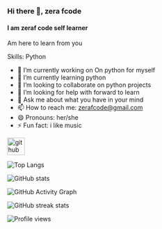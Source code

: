 
### Hi there 👋, zera fcode
#### I am zeraf code self learner 
Am here to learn from you

Skills: Python

- 🔭 I’m currently working on On python for myself 
- 🌱 I’m currently learning python 
- 👯 I’m looking to collaborate on  python projects 
- 🤔 I’m looking for help with forward to learn 
- 💬 Ask me about what you have in your mind 
- 📫 How to reach me: zerafcode@gmail.com 
- 😄 Pronouns: her/she 
- ⚡ Fun fact: i like music 


[<img src='https://cdn.jsdelivr.net/npm/simple-icons@3.0.1/icons/github.svg' alt='github' height='40'>](https://github.com/ZerafCode)  

![Top Langs](https://github-readme-stats.vercel.app/api/top-langs/?username=ZerafCode)

![GitHub stats](https://github-readme-stats.vercel.app/api?username=ZerafCode&show_icons=true&count_private=true)  

![GitHub Activity Graph](https://activity-graph.herokuapp.com/graph?username=ZerafCode)  

![GitHub streak stats](https://github-readme-streak-stats.herokuapp.com/?user=ZerafCode)  

![Profile views](https://gpvc.arturio.dev/ZerafCode)  
<!--
**ZerafCode/ZerafCode** is a ✨ _special_ ✨ repository because its `README.md` (this file) appears on your GitHub profile.
-->
